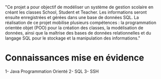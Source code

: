 "Ce projet a pour objectif de modéliser un système de gestion scolaire en créant les classes School, Student et Teacher. Les informations seront ensuite enregistrées et gérées dans une base de données SQL. La réalisation de ce projet mobilise plusieurs compétences : la programmation orientée objet (POO) pour la création des classes, la modélisation de données, ainsi que la maîtrise des bases de données relationnelles et du langage SQL pour le stockage et la manipulation des informations."

# Connaissances mise en évidence
1- Java Programmation Orienté
2- SQL
3- SSH
